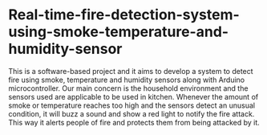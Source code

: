 # Real-time-fire-detection-system-using-smoke-temperature-and-humidity-sensor
This is a software-based project and it aims to develop a system to detect fire using smoke, temperature and humidity sensors along with Arduino microcontroller. Our main concern is the household environment and the sensors used are applicable to be used in kitchen. Whenever the amount of smoke or temperature reaches too high and the sensors detect an unusual condition, it will buzz a sound and show a red light to notify the fire attack. This way it alerts people of fire and protects them from being attacked by it.
